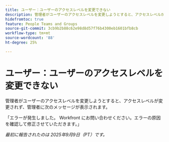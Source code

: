 ```yaml
---
title: ユーザー：ユーザーのアクセスレベルを変更できない
description: 管理者がユーザーのアクセスレベルを変更しようとすると、アクセスレベルが変更されず、管理者にエラーメッセージが表示されます。
hidefromtoc: true
feature: People Teams and Groups
source-git-commit: 3cb9b2b88c62e98d8d57f76b4300eb1601bfb8cb
workflow-type: tm+mt
source-wordcount: '88'
ht-degree: 25%

---
```



# ユーザー：ユーザーのアクセスレベルを変更できない

管理者がユーザーのアクセスレベルを変更しようとすると、アクセスレベルが変更されず、管理者に次のメッセージが表示されます。

「エラーが発生しました。 Workfront にお問い合わせください。エラーの原因を確認して修正させていただきます。」

_最初に報告されたのは 2025年9月9日（PT）です。_
